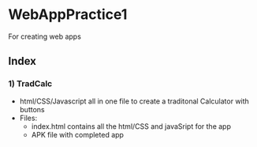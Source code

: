 # WebAppPractice1
For creating web apps

## Index

### 1) TradCalc 
- html/CSS/Javascript all in one file to create a traditonal Calculator with buttons
- Files:
  - index.html contains all the html/CSS and javaSript for the app
  - APK file with completed app

